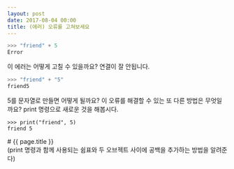 ```yaml
---
layout: post
date: 2017-08-04 00:00
title: (에러) 오류를 고쳐보세요
---
```


<div id="ppt" markdown="1">

```python
>>> "friend" + 5
Error
```
이 에러는 어떻게 고칠 수 있을까요?
연결이 잘 안됩니다.

```python
>>> "friend" + "5"
friend5 
```
5를 문자열로 만들면 어떻게 될까요?
이 오류를 해결할 수 있는 또 다른 방법은 무엇일까요?
print 명령으로 새로운 것을 해봅시다.

```
>>> print("friend", 5)
friend 5
```
</div>

<div id="desc" markdown="1">
# {{ page.title }}

<div class="teacher">
(print 명령과 함께 사용되는 쉼표와 두 오브젝트 사이에 공백을 추가하는 방법을 알려준다)
</div>

</div>
